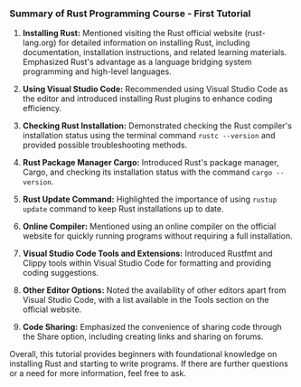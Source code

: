 ### Summary of Rust Programming Course - First Tutorial

1. **Installing Rust:** Mentioned visiting the Rust official website (rust-lang.org) for detailed information on installing Rust, including documentation, installation instructions, and related learning materials. Emphasized Rust's advantage as a language bridging system programming and high-level languages.

2. **Using Visual Studio Code:** Recommended using Visual Studio Code as the editor and introduced installing Rust plugins to enhance coding efficiency.

3. **Checking Rust Installation:** Demonstrated checking the Rust compiler's installation status using the terminal command `rustc --version` and provided possible troubleshooting methods.

4. **Rust Package Manager Cargo:** Introduced Rust's package manager, Cargo, and checking its installation status with the command `cargo --version`.

5. **Rust Update Command:** Highlighted the importance of using `rustup update` command to keep Rust installations up to date.

6. **Online Compiler:** Mentioned using an online compiler on the official website for quickly running programs without requiring a full installation.

7. **Visual Studio Code Tools and Extensions:** Introduced Rustfmt and Clippy tools within Visual Studio Code for formatting and providing coding suggestions.

8. **Other Editor Options:** Noted the availability of other editors apart from Visual Studio Code, with a list available in the Tools section on the official website.

9. **Code Sharing:** Emphasized the convenience of sharing code through the Share option, including creating links and sharing on forums.

Overall, this tutorial provides beginners with foundational knowledge on installing Rust and starting to write programs. If there are further questions or a need for more information, feel free to ask.
